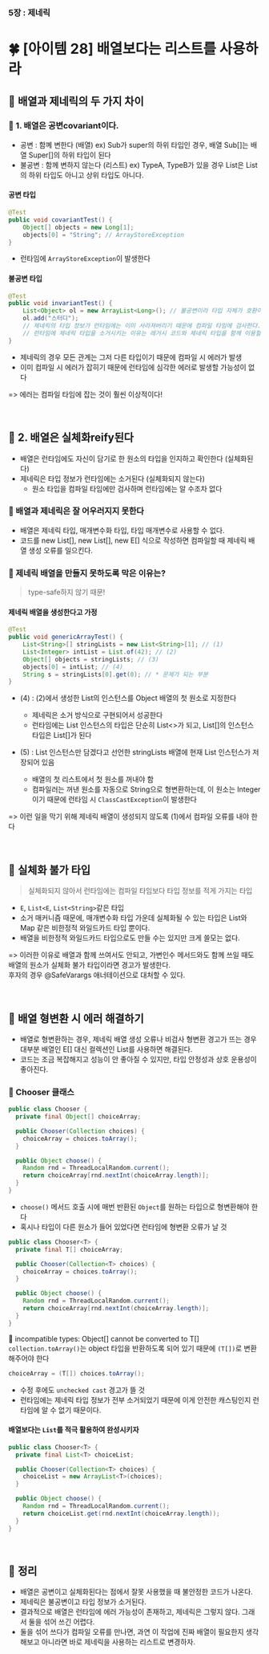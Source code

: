 ### 5장 : 제네릭
# 🍀 [아이템 28]  배열보다는 리스트를 사용하라

## 📒 배열과 제네릭의 두 가지 차이
### 📃 1. 배열은 공변covariant이다.
- 공변 : 함꼐 변한다 (배열)
ex) Sub가 super의 하위 타입인 경우, 배열 Sub[]는 배열 Super[]의 하위 타입이 된다
- 불공변 : 함께 변하지 않는다 (리스트)
ex) TypeA, TypeB가 있을 경우 List<Type1>은 List<Type2>의 하위 타입도 아니고 상위 타입도 아니다.

#### 공변 타입
```java
@Test
public void covariantTest() {
    Object[] objects = new Long[1];
    objects[0] = "String"; // ArrayStoreException
}
```
- 런타임에 `ArrayStoreException`이 발생한다

#### 불공변 타입
```java
@Test
public void invariantTest() {
    List<Object> ol = new ArrayList<Long>(); // 불공변이라 타입 자체가 호환이 안된다. 이미 에러가 뜨고 있다.
    ol.add("스터디");
    // 제네릭의 타입 정보가 런타임에는 이미 사라져버리기 때문에 컴파일 타임에 검사한다.
    // 런타임에 제네릭 타입을 소거시키는 이유는 레거시 코드와 제네릭 타입을 함께 이용할 수 있게 해주기 위해서이다.
}
```
- 제네릭의 경우 모든 관계는 그저 다른 타입이기 때문에 컴파일 시 에러가 발생
- 이미 컴파일 시 에러가 잡히기 때문에 런타임에 심각한 에러로 발생할 가능성이 없다

=> 에러는 컴파일 타임에 잡는 것이 훨씬 이상적이다!

&nbsp;

## 📒 2. 배열은 실체화reify된다
- 배열은 런타임에도 자신이 담기로 한 원소의 타입을 인지하고 확인한다 (실체화된다)
- 제네릭은 타입 정보가 런타임에는 소거된다 (실체화되지 않는다)
    - 원소 타입을 컴파일 타임에만 검사하며 런타임에는 알 수조차 없다

### 📃 배열과 제네릭은 잘 어우러지지 못한다
- 배열은 제네릭 타입, 매개변수화 타입, 타입 매개변수로 사용할 수 없다.
- 코드를 new List<E>[], new List<String>[], new E[] 식으로 작성하면 컴파일할 때 제네릭 배열 생성 오류를 일으킨다.

### 📃 제네릭 배열을 만들지 못하도록 막은 이유는?
> type-safe하지 않기 때문!

#### 제네릭 배열을 생성한다고 가정
```java
@Test
public void genericArrayTest() {
    List<String>[] stringLists = new List<String>[1]; // (1)
    List<Integer> intList = List.of(42); // (2)
    Object[] objects = stringLists; // (3)
    objects[0] = intList; // (4)
    String s = stringLists[0].get(0); // * 문제가 되는 부분
}
```

- (4) : (2)에서 생성한 List<Integer>의 인스턴스를 Object 배열의 첫 원소로 지정한다
    - 제네릭은 소거 방식으로 구현되어서 성공한다
    - 런타임에는 List<Integer> 인스턴스의 타입은 단순히 List<>가 되고, List<Integer>[]의 인스턴스 타입은 List[]가 된다

- (5) : List<String> 인스턴스만 담겠다고 선언한 stringLists 배열에 현재 List<Integer> 인스턴스가 저장되어 있음
    - 배열의 첫 리스트에서 첫 원소를 꺼내야 함
    - 컴파일러는 꺼낸 원소를 자동으로 String으로 형변환하는데, 이 원소는 Integer이기 때문에 런타임 시 `ClassCastException`이 발생한다

=> 이런 일을 막기 위해 제네릭 배열이 생성되지 않도록 (1)에서 컴파일 오류를 내야 한다

&nbsp;

## 📒 실체화 불가 타입
> 실체화되지 않아서 런타임에는 컴파일 타임보다 타입 정보를 적게 가지는 타입
- `E`, `List<E`, `List<String>`같은 타입
- 소거 매커니즘 때문에, 매개변수화 타입 가운데 실체화될 수 있는 타입은 List<?>와 Map<?, ?> 같은 비한정적 와일드카드 타입 뿐이다.
- 배열을 비한정적 와일드카드 타입으로도 만들 수는 있지만 크게 쓸모는 없다.

=> 이러한 이유로 배열과 함께 쓰여서도 안되고, 가변인수 메서드와도 함께 쓰일 때도 배열의 원소가 실체화 불가 타입이라면 경고가 발생한다. <br>
후자의 경우 @SafeVarargs 애너테이션으로 대처할 수 있다.

&nbsp;

## 📒 배열 형변환 시 에러 해결하기
- 배열로 형변환하는 경우, 제네릭 배열 생성 오류나 비검사 형변환 경고가 뜨는 경우 대부분 배열인 E[] 대신 컬렉션인 List<E>를 사용하면 해결된다.
- 코드는 조금 복잡해지고 성능이 안 좋아질 수 있지만, 타입 안정성과 상호 운용성이 좋아진다.

### 📃 Chooser 클래스
```java
public class Chooser {
  private final Object[] choiceArray;

  public Chooser(Collection choices) {
    choiceArray = choices.toArray();
  }

  public Object choose() {
    Random rnd = ThreadLocalRandom.current();
    return choiceArray[rnd.nextInt(choiceArray.length)];
  }
}
```
- `choose()` 메서드 호출 시에 매번 반환된 `Object`를 원하는 타입으로 형변환해야 한다
- 혹시나 타입이 다른 원소가 들어 있었다면 런타임에 형변환 오류가 날 것

```java
public class Chooser<T> {
  private final T[] choiceArray;

  public Chooser(Collection<T> choices) {
    choiceArray = choices.toArray();
  }

  public Object choose() {
    Random rnd = ThreadLocalRandom.current();
    return choiceArray[rnd.nextInt(choiceArray.length)];
  }
}
```
🚨 incompatible types: Object[] cannot be converted to T[]
`collection.toArray()`는 object 타입을 반환하도록 되어 있기 때문에 `(T[])`로 변환해주어야 한다

```java
choiceArray = (T[]) choices.toArray();
```

- 수정 후에도 `unchecked cast` 경고가 뜰 것
- 런타임에는 제네릭 타입 정보가 전부 소거되었기 때문에 이게 안전한 캐스팅인지 런타임에 알 수 없기 때문이다.

#### 배열보다는 `List`를 적극 활용하여 완성시키자
```java
public class Chooser<T> {
  private final List<T> choiceList;

  public Chooser(Collection<T> choices) {
    choiceList = new ArrayList<T>(choices);
  }

  public Object choose() {
    Random rnd = ThreadLocalRandom.current();
    return choiceList.get(rnd.nextInt(choiceArray.length));
  }
}
```

&nbsp;

## 📒 정리
- 배열은 공변이고 실체화된다는 점에서 잘못 사용했을 때 불안정한 코드가 나온다.
- 제네릭은 불공변이고 타입 정보가 소거된다.
- 결과적으로 배열은 런타임에 에러 가능성이 존재하고, 제네릭은 그렇지 않다. 그래서 둘을 섞어 쓰긴 어렵다.
- 둘을 섞어 쓰다가 컴파일 오류를 만나면, 과연 이 작업에 진짜 배열이 필요한지 생각해보고 아니라면 바로 제네릭을 사용하는 리스트로 변경하자.
